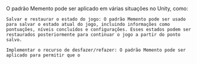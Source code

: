 O padrão Memento pode ser aplicado em várias situações no Unity, como:

    Salvar e restaurar o estado do jogo: O padrão Memento pode ser usado para salvar o estado atual do jogo, incluindo informações como pontuações, níveis concluídos e configurações. Esses estados podem ser restaurados posteriormente para continuar o jogo a partir do ponto salvo.

    Implementar o recurso de desfazer/refazer: O padrão Memento pode ser aplicado para permitir que o



